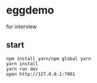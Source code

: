 # eggdemo
for interview

## start
```
npm install yarn/npm global yarn
yarn install
yarn run dev
open http://127.0.0.1:7001 
